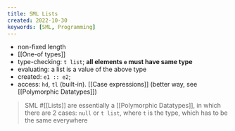 ```yaml
---
title: SML Lists
created: 2022-10-30
keywords: [SML, Programming]
---
```


- non-fixed length
- [[One-of types]]
- type-checking: `t list`; **all elements `e` must have same type**
- evaluating: a list is a value of the above type
- created: `e1 :: e2`;
- access: `hd`, `tl` (built-in). [[Case expressions]] (better way, see [[Polymorphic Datatypes]])

> SML #[[Lists]] are essentially a [[Polymorphic Datatypes]], in which there are 2 cases: `null` or `t list`, where `t` is the type, which has to be the same everywhere
